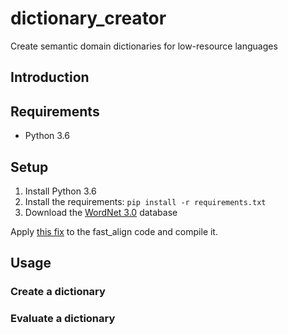 # dictionary_creator

Create semantic domain dictionaries for low-resource languages

## Introduction

## Requirements

* Python 3.6

## Setup

1. Install Python 3.6
2. Install the requirements: `pip install -r requirements.txt`
3. Download the [WordNet 3.0](https://wordnet.princeton.edu/wordnet/download/) database

Apply [this fix](https://github.com/clab/fast_align/pull/38) to the fast_align code and compile it.

## Usage

### Create a dictionary

### Evaluate a dictionary